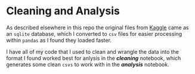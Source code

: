 # Cleaning and Analysis

As described elsewhere in this repo the original files from [Kaggle](https://www.kaggle.com/dcohen21/8anu-climbing-logbook) came as an `sqlite` database, which I converted to `csv` files for easier processing within `pandas` as I found they loaded faster.

I have all of my code that I used to clean and wrangle the data into the format I found worked best for anlysis in the ***cleaning*** notebook, which generates some clean `csvs` to work with in the ***analysis*** notebook.
